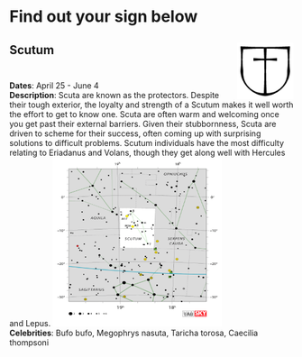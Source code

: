 # Find out your sign below

## Scutum <img align="right" width="100" height="100" src="constellations/Scutum_sign.png"> <br /><br />
**Dates**: April 25 - June 4  <br /> 
**Description**: Scuta are known as the protectors. Despite their tough exterior, the loyalty and strength of a Scutum makes it well worth the effort to get to know one. Scuta are often warm and welcoming once you get past their external barriers. Given their stubbornness, Scuta are driven to scheme for their success, often coming up with surprising solutions to difficult problems. Scutum individuals have the most difficulty relating to Eriadanus and Volans, though they get along well with Hercules and Lepus. <img width="300" height="300" src="constellations/Scutum.png"> <br />
**Celebrities**: Bufo bufo, Megophrys nasuta, Taricha torosa, Caecilia thompsoni<br />


